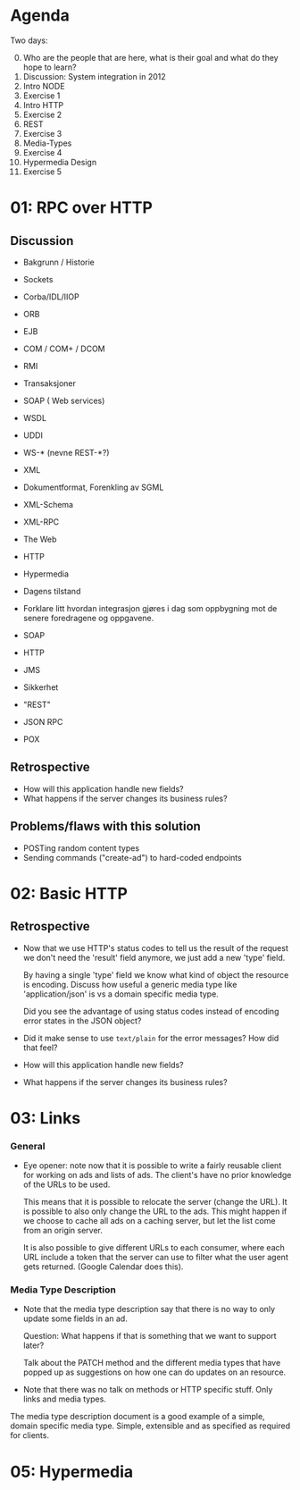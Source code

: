 Agenda
======

Two days:

00. Who are the people that are here, what is their goal and what do they hope to learn?
01. Discussion: System integration in 2012
02. Intro NODE
03. Exercise 1
04. Intro HTTP
04. Exercise 2
05. REST
06. Exercise 3
07. Media-Types
08. Exercise 4
09. Hypermedia Design
10. Exercise 5

01: RPC over HTTP
=================

Discussion
----------

* Bakgrunn / Historie
 * Sockets
 * Corba/IDL/IIOP
  * ORB
  * EJB 
  * COM / COM+ / DCOM
  * RMI
  * Transaksjoner
  
 * SOAP ( Web services)
  * WSDL
  * UDDI
  * WS-* (nevne REST-*?)
  
 * XML
  * Dokumentformat, Forenkling av SGML
  * XML-Schema
 
 * XML-RPC
 
 * The Web
  * HTTP
  * Hypermedia

* Dagens tilstand
 * Forklare litt hvordan integrasjon gjøres i dag som oppbygning mot de senere foredragene og oppgavene.

 * SOAP
  * HTTP
  * JMS
  * Sikkerhet

 * "REST"
  * JSON RPC
  * POX

Retrospective
-------------

* How will this application handle new fields?
* What happens if the server changes its business rules?

Problems/flaws with this solution
---------------------------------

* POSTing random content types
* Sending commands ("create-ad") to hard-coded endpoints

02: Basic HTTP
==============

Retrospective
-------------

* Now that we use HTTP's status codes to tell us the result of the
  request we don't need the 'result' field anymore, we just add a new
  'type' field.

  By having a single 'type' field we know what kind of object the
  resource is encoding. Discuss how useful a generic media type like
  'application/json' is vs a domain specific media type.

  Did you see the advantage of using status codes instead of encoding
  error states in the JSON object?

* Did it make sense to use `text/plain` for the error messages? How
  did that feel?
* How will this application handle new fields?
* What happens if the server changes its business rules?

03: Links
=========

### General

* Eye opener: note now that it is possible to write a fairly reusable
  client for working on ads and lists of ads. The client's have no
  prior knowledge of the URLs to be used.

  This means that it is possible to relocate the server (change the
  URL). It is possible to also only change the URL to the ads.
  This might happen if we choose to cache all ads on a caching server,
  but let the list come from an origin server.
  
  It is also possible to give different URLs to each consumer, where
  each URL include a token that the server can use to filter what the
  user agent gets returned. (Google Calendar does this).

### Media Type Description

* Note that the media type description say that there is no way to
  only update some fields in an ad.

  Question: What happens if that is something that we want to support later?

  Talk about the PATCH method and the different media types that have
  popped up as suggestions on how one can do updates on an resource.

* Note that there was no talk on methods or HTTP specific stuff. Only
  links and media types.

The media type description document is a good example of a simple,
domain specific media type. Simple, extensible and as specified as
required for clients.

05: Hypermedia
==============
